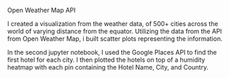 Open Weather Map API


I created a visualization from the weather data, of 500+ cities across the world of varying distance from the equator. Utilizing the data from the API from Open Weather Map, i built scatter plots representing the information.


In the second jupyter notebook, I used the Google Places API to find the first hotel for each city. I then plotted the hotels on top of a humidity heatmap with each pin containing the Hotel Name, City, and Country.


